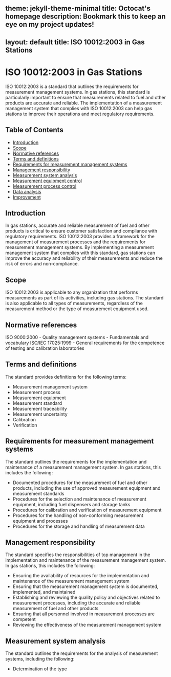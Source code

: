 theme: jekyll-theme-minimal
title: Octocat's homepage
description: Bookmark this to keep an eye on my project updates!
---
layout: default
title: ISO 10012:2003 in Gas Stations
---

# ISO 10012:2003 in Gas Stations

ISO 10012:2003 is a standard that outlines the requirements for measurement management systems. In gas stations, this standard is particularly important to ensure that measurements related to fuel and other products are accurate and reliable. The implementation of a measurement management system that complies with ISO 10012:2003 can help gas stations to improve their operations and meet regulatory requirements.

## Table of Contents

- [Introduction](#introduction)
- [Scope](#scope)
- [Normative references](#normative-references)
- [Terms and definitions](#terms-and-definitions)
- [Requirements for measurement management systems](#requirements-for-measurement-management-systems)
- [Management responsibility](#management-responsibility)
- [Measurement system analysis](#measurement-system-analysis)
- [Measurement equipment control](#measurement-equipment-control)
- [Measurement process control](#measurement-process-control)
- [Data analysis](#data-analysis)
- [Improvement](#improvement)

## Introduction

In gas stations, accurate and reliable measurement of fuel and other products is critical to ensure customer satisfaction and compliance with regulatory requirements. ISO 10012:2003 provides a framework for the management of measurement processes and the requirements for measurement management systems. By implementing a measurement management system that complies with this standard, gas stations can improve the accuracy and reliability of their measurements and reduce the risk of errors and non-compliance.

## Scope

ISO 10012:2003 is applicable to any organization that performs measurements as part of its activities, including gas stations. The standard is also applicable to all types of measurements, regardless of the measurement method or the type of measurement equipment used.

## Normative references

ISO 9000:2000 - Quality management systems - Fundamentals and vocabulary
ISO/IEC 17025:1999 - General requirements for the competence of testing and calibration laboratories

## Terms and definitions

The standard provides definitions for the following terms:

- Measurement management system
- Measurement process
- Measurement equipment
- Measurement standard
- Measurement traceability
- Measurement uncertainty
- Calibration
- Verification

## Requirements for measurement management systems

The standard outlines the requirements for the implementation and maintenance of a measurement management system. In gas stations, this includes the following:

- Documented procedures for the measurement of fuel and other products, including the use of approved measurement equipment and measurement standards
- Procedures for the selection and maintenance of measurement equipment, including fuel dispensers and storage tanks
- Procedures for calibration and verification of measurement equipment
- Procedures for the handling of non-conforming measurement equipment and processes
- Procedures for the storage and handling of measurement data

## Management responsibility

The standard specifies the responsibilities of top management in the implementation and maintenance of the measurement management system. In gas stations, this includes the following:

- Ensuring the availability of resources for the implementation and maintenance of the measurement management system
- Ensuring that the measurement management system is documented, implemented, and maintained
- Establishing and reviewing the quality policy and objectives related to measurement processes, including the accurate and reliable measurement of fuel and other products
- Ensuring that all personnel involved in measurement processes are competent
- Reviewing the effectiveness of the measurement management system

## Measurement system analysis

The standard outlines the requirements for the analysis of measurement systems, including the following:

- Determination of the type
